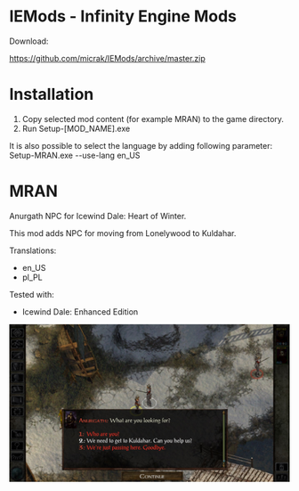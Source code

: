 # IEMods - Infinity Engine Mods

Download:

https://github.com/micrak/IEMods/archive/master.zip

# Installation
1. Copy selected mod content (for example MRAN) to the game directory.
2. Run Setup-[MOD_NAME].exe

It is also possible to select the language by adding following parameter:
Setup-MRAN.exe --use-lang en_US

# MRAN 
Anurgath NPC for Icewind Dale: Heart of Winter.

This mod adds NPC for moving from Lonelywood to Kuldahar. 

Translations:
* en_US
* pl_PL

Tested with:
* Icewind Dale: Enhanced Edition

![Alt text](/MRAN/MRAN/Screen.jpg?raw=true "Screenshot")
